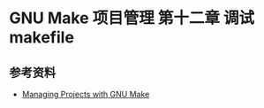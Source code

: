 # GNU Make 项目管理 第十二章 调试 makefile

[annotation]: <id> (0dc9f8c3-b627-4766-98bd-bd71df125251)
[annotation]: <status> (protect)
[annotation]: <create_time> (2021-04-18 19:24:21)
[annotation]: <category> (计算机技术)
[annotation]: <tags> (Make|Makefile|GNU)
[annotation]: <topic> (GNU Make项目管理)
[annotation]: <index> (12)
[annotation]: <comments> (true)
[annotation]: <url> (http://blog.ccyg.studio/article/0dc9f8c3-b627-4766-98bd-bd71df125251)

## 参考资料

- [Managing Projects with GNU Make](https://book.douban.com/subject/1850994/)
